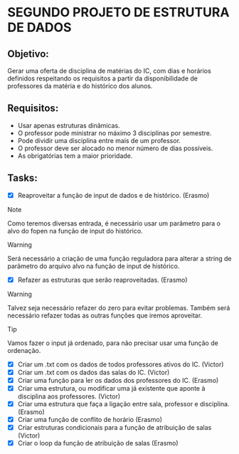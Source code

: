 # SEGUNDO PROJETO DE ESTRUTURA DE DADOS

## Objetivo:
Gerar uma oferta de disciplina de matérias do IC, com dias e horários definidos respeitando os requisitos a partir da disponibilidade de professores da matéria e do histórico dos alunos.

## Requisitos:

- Usar apenas estruturas dinâmicas.
- O professor pode ministrar no máximo 3 disciplinas por semestre.
- Pode dividir uma disciplina entre mais de um professor.
- O professor deve ser alocado no menor número de dias possíveis.
- As obrigatórias tem a maior prioridade.

## Tasks:

- [x] Reaproveitar a função de input de dados e de histórico. (Erasmo)
> [!NOTE]
> Como teremos diversas entrada, é necessário usar um parâmetro para o alvo do fopen na função de input do histórico.

> [!WARNING]
> Será necessário a criação de uma função reguladora para alterar a string de parâmetro do arquivo alvo na função de input de histórico.

- [x] Refazer as estruturas que serão reaproveitadas. (Erasmo)
> [!WARNING]
> Talvez seja necessário refazer do zero para evitar problemas. Também será necessário refazer todas as outras funções que iremos aproveitar.

> [!TIP]
> Vamos fazer o input já ordenado, para não precisar usar uma função de ordenação.

- [x] Criar um .txt com os dados de todos professores ativos do IC. (Victor)
- [x] Criar um .txt com os dados das salas do IC. (Victor)
- [x] Criar uma função para ler os dados dos professores do IC. (Erasmo)
- [x] Criar uma estrutura, ou modificar uma já existente que aponte à disciplina aos professores. (Victor)
- [x] Criar uma estrutura que faça a ligação entre sala, professor e disciplina. (Erasmo)
- [x] Criar uma função de conflito de horário (Erasmo)
- [x] Criar estruturas condicionais para a função de atribuição de salas (Victor)
- [x] Criar o loop da função de atribuição de salas (Erasmo)
